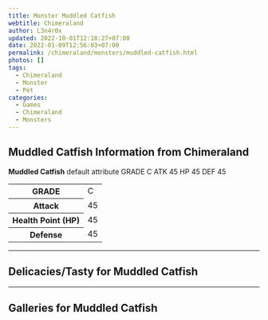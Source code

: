 ```yaml
---
title: Monster Muddled Catfish
webtitle: Chimeraland
author: L3n4r0x
updated: 2022-10-01T12:18:27+07:00
date: 2022-01-09T12:56:03+07:00
permalink: /chimeraland/monsters/muddled-catfish.html
photos: []
tags:
  - Chimeraland
  - Monster
  - Pet
categories:
  - Games
  - Chimeraland
  - Monsters
---
```


<section id="bootstrap-wrapper"><link rel="stylesheet" href="https://rawcdn.githack.com/dimaslanjaka/Web-Manajemen/0c3b5aa1813bd4abcd2c11bf3e37928b15c28664/css/bootstrap-5-3-0-alpha3-wrapper.css"/><h2>Muddled Catfish Information from Chimeraland</h2><p><b>Muddled Catfish</b> default attribute GRADE C ATK 45 HP 45 DEF 45<table><tr><th>GRADE</th><td>C</td></tr><tr><th>Attack</th><td>45</td></tr><tr><th>Health Point (HP)</th><td>45</td></tr><tr><th>Defense</th><td>45</td></tr></table></p><hr/><h2>Delicacies/Tasty for Muddled Catfish</h2><hr/><div id="gallery"><h2>Galleries for Muddled Catfish</h2><div class="row"></div></div></section>